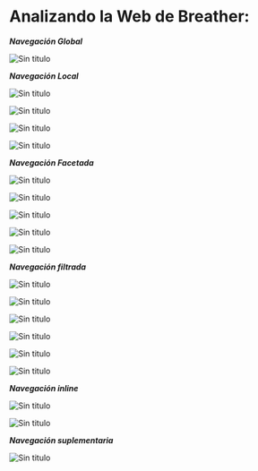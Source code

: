 # Analizando la Web de Breather:


***Navegación Global***

![Sin titulo](breather/assets/imgs/menu1.png)


***Navegación Local***

![Sin titulo](breather/assets/imgs/menu2.png)

![Sin titulo](breather/assets/imgs/local4.png)

![Sin titulo](breather/assets/imgs/local6.png)

![Sin titulo](breather/assets/imgs/local7.png)


***Navegación Facetada***

![Sin titulo](breather/assets/imgs/local3.png)

![Sin titulo](breather/assets/imgs/facetada1.png)

![Sin titulo](breather/assets/imgs/facetada2.png)

![Sin titulo](breather/assets/imgs/facetada3.png)

![Sin titulo](breather/assets/imgs/facetada4.png)


***Navegación filtrada***

![Sin titulo](breather/assets/imgs/filtrada2.png)

![Sin titulo](breather/assets/imgs/filtrada5.png)

![Sin titulo](breather/assets/imgs/filtrada3.png)

![Sin titulo](breather/assets/imgs/filtrada5.png)

![Sin titulo](breather/assets/imgs/filtrada4.png)

![Sin titulo](breather/assets/imgs/filtrada6.png)


***Navegación inline***

![Sin titulo](breather/assets/imgs/inline1.png)

![Sin titulo](breather/assets/imgs/inline2.png)


***Navegación suplementaria***

![Sin titulo](breather/assets/imgs/suplementaria.png)